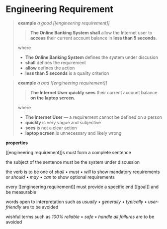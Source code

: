 # Engineering Requirement

> **example** _a good [[engineering requirement]]_
>
> > **The Online Banking System** **shall** allow the Internet user to **access** their current account balance in **less than 5 seconds**.
>
> where
>
> - **The Online Banking System** defines the system under discusion
> - **shall** defines the requirement
> - **allow** defines the action
> - **less than 5 seconds** is a quality criterion

> **example** _a bad [[engineering requirement]]_
>
> > **The Internet User** **quickly** **sees** their current account balance **on the laptop screen**.
>
> where
>
> - **The Internet User** &mdash; a requirement cannot be defined on a person
> - **quickly** is very vague and subjective
> - **sees** is not a clear action
> - **laptop screen** is unnecessary and likely wrong

**properties**

[[engineering requirement]]s must form a complete sentence

the subject of the sentence must be the system under discussion

the verb is to be one of _shall_ &bull; _must_ &bull; _will_ to show mandatory requirements or _should_ &bull; _may_ &bull; _can_ to show optional requirements

every [[engineering requirement]] must provide a specific end [[goal]] and be measurable

words open to interpretation such as _usually_ &bull; _generally_ &bull; _typically_ &bull; _user-friendly_ are to be avoided

wishful terms such as _100% reliable_ &bull; _safe_ &bull; _handle all failures_ are to be avoided
